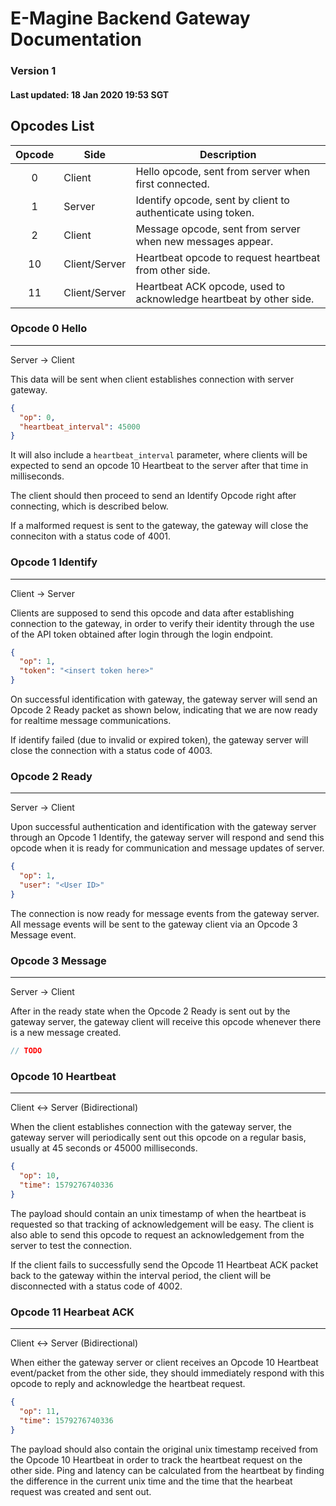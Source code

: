# E-Magine Backend Gateway Documentation

### Version 1

#### Last updated: 18 Jan 2020 19:53 SGT

## Opcodes List
| Opcode | Side          | Description |
|:------:| ------------- | ----------- |
| 0      | Client        | Hello opcode, sent from server when first connected. |
| 1      | Server        | Identify opcode, sent by client to authenticate using token. |
| 2      | Client        | Message opcode, sent from server when new messages appear. |
| 10     | Client/Server | Heartbeat opcode to request heartbeat from other side. |
| 11     | Client/Server | Heartbeat ACK opcode, used to acknowledge heartbeat by other side. |

### Opcode 0 Hello
-----
Server -> Client

This data will be sent when client establishes connection with server gateway.

```json
{
  "op": 0,
  "heartbeat_interval": 45000
}
```

It will also include a `heartbeat_interval` parameter, 
where clients will be expected to send an opcode 10 Heartbeat to the server after that time in milliseconds.

The client should then proceed to send an Identify Opcode right after connecting, which is described below.

If a malformed request is sent to the gateway, the gateway will close the conneciton with a status code of 4001.

### Opcode 1 Identify
-----
Client -> Server

Clients are supposed to send this opcode and data after establishing connection to the gateway,
in order to verify their identity through the use of the API token obtained after login through the login endpoint.

```json
{
  "op": 1,
  "token": "<insert token here>"
}
```

On successful identification with gateway, the gateway server will send an Opcode 2 Ready packet as shown below,
indicating that we are now ready for realtime message communications.

If identify failed (due to invalid or expired token), the gateway server will close the connection with a status 
code of 4003.

### Opcode 2 Ready
-----
Server -> Client

Upon successful authentication and identification with the gateway server through an Opcode 1 Identify,
the gateway server will respond and send this opcode when it is ready for communication and message updates of server.

```json
{
  "op": 1,
  "user": "<User ID>"
}
```

The connection is now ready for message events from the gateway server. All message events will be sent to the gateway client
via an Opcode 3 Message event.

### Opcode 3 Message
-----
Server -> Client

After in the ready state when the Opcode 2 Ready is sent out by the gateway server, the gateway client will receive this opcode
whenever there is a new message created.

```js
// TODO
```

### Opcode 10 Heartbeat
-----
Client <-> Server (Bidirectional)

When the client establishes connection with the gateway server, the gateway server will periodically sent out this opcode on
a regular basis, usually at 45 seconds or 45000 milliseconds. 

```json
{
  "op": 10,
  "time": 1579276740336
}
```

The payload should contain an unix timestamp of when the heartbeat is requested so that tracking of acknowledgement will 
be easy. The client is also able to send this opcode to request an acknowledgement from the server to test the connection.

If the client fails to successfully send the Opcode 11 Heartbeat ACK packet back to the gateway within the interval period,
the client will be disconnected with a status code of 4002.

### Opcode 11 Hearbeat ACK
-----
Client <-> Server (Bidirectional)

When either the gateway server or client receives an Opcode 10 Heartbeat event/packet from the other side, they should 
immediately respond with this opcode to reply and acknowledge the heartbeat request.

```json
{
  "op": 11,
  "time": 1579276740336
}
```

The payload should also contain the original unix timestamp received from the Opcode 10 Heartbeat in order to track the heartbeat request
on the other side. Ping and latency can be calculated from the heartbeat by finding the difference in the current unix time and the time
that the hearbeat request was created and sent out.
